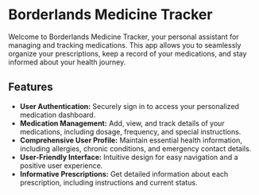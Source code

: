 # Borderlands Medicine Tracker

Welcome to Borderlands Medicine Tracker, your personal assistant for managing and tracking medications. This app allows you to seamlessly organize your prescriptions, keep a record of your medications, and stay informed about your health journey.

## Features

- **User Authentication:** Securely sign in to access your personalized medication dashboard.
- **Medication Management:** Add, view, and track details of your medications, including dosage, frequency, and special instructions.
- **Comprehensive User Profile:** Maintain essential health information, including allergies, chronic conditions, and emergency contact details.
- **User-Friendly Interface:** Intuitive design for easy navigation and a positive user experience.
- **Informative Prescriptions:** Get detailed information about each prescription, including instructions and current status.
